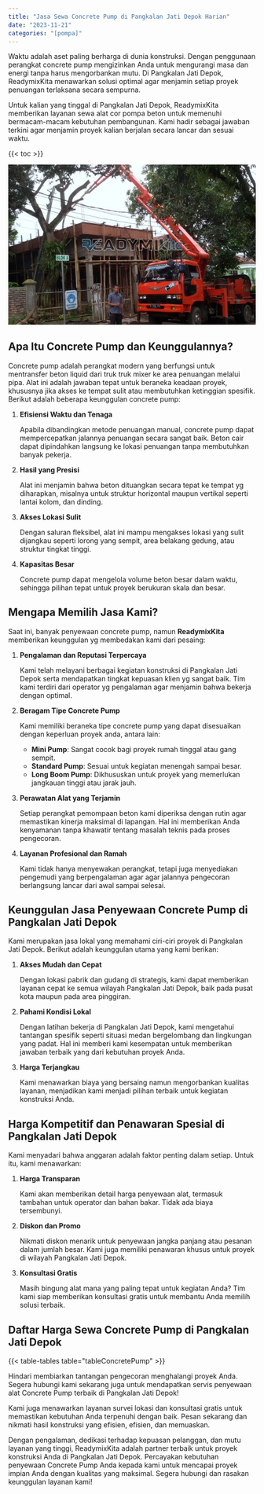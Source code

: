 ```yaml
---
title: "Jasa Sewa Concrete Pump di Pangkalan Jati Depok Harian"
date: "2023-11-21"
categories: "[pompa]"
---
```


Waktu adalah aset paling berharga di dunia konstruksi. Dengan penggunaan perangkat concrete pump mengizinkan Anda untuk mengurangi masa dan energi tanpa harus mengorbankan mutu. Di Pangkalan Jati Depok, ReadymixKita menawarkan solusi optimal agar menjamin setiap proyek penuangan terlaksana secara sempurna.

Untuk kalian yang tinggal di Pangkalan Jati Depok, ReadymixKita memberikan layanan sewa alat cor pompa beton untuk memenuhi bermacam-macam kebutuhan pembangunan. Kami hadir sebagai jawaban terkini agar menjamin proyek kalian berjalan secara lancar dan sesuai waktu.

{{< toc >}}

![Jasa Sewa Concrete Pump di Pangkalan Jati Depok Harian](/images/pompa/sewa-pompa-17.jpg)

## Apa Itu Concrete Pump dan Keunggulannya?

Concrete pump adalah perangkat modern yang berfungsi untuk mentransfer beton liquid dari truk truk mixer ke area penuangan melalui pipa. Alat ini adalah jawaban tepat untuk beraneka keadaan proyek, khususnya jika akses ke tempat sulit atau membutuhkan ketinggian spesifik. Berikut adalah beberapa keunggulan concrete pump:

1. **Efisiensi Waktu dan Tenaga**

   Apabila dibandingkan metode penuangan manual, concrete pump dapat mempercepatkan jalannya penuangan secara sangat baik. Beton cair dapat dipindahkan langsung ke lokasi penuangan tanpa membutuhkan banyak pekerja.

2. **Hasil yang Presisi**

   Alat ini menjamin bahwa beton dituangkan secara tepat ke tempat yg diharapkan, misalnya untuk struktur horizontal maupun vertikal seperti lantai kolom, dan dinding.

3. **Akses Lokasi Sulit**

   Dengan saluran fleksibel, alat ini mampu mengakses lokasi yang sulit dijangkau seperti lorong yang sempit, area belakang gedung, atau struktur tingkat tinggi.

4. **Kapasitas Besar**

   Concrete pump dapat mengelola volume beton besar dalam waktu, sehingga pilihan tepat untuk proyek berukuran skala dan besar.

## Mengapa Memilih Jasa Kami?

Saat ini, banyak penyewaan concrete pump, namun **ReadymixKita** memberikan keunggulan yg membedakan kami dari pesaing:

1. **Pengalaman dan Reputasi Terpercaya**

   Kami telah melayani berbagai kegiatan konstruksi di Pangkalan Jati Depok serta mendapatkan tingkat kepuasan klien yg sangat baik. Tim kami terdiri dari operator yg pengalaman agar menjamin bahwa bekerja dengan optimal.

2. **Beragam Tipe Concrete Pump**

   Kami memiliki beraneka tipe concrete pump yang dapat disesuaikan dengan keperluan proyek anda, antara lain:
   - **Mini Pump**: Sangat cocok bagi proyek rumah tinggal atau gang sempit.
   - **Standard Pump**: Sesuai untuk kegiatan menengah sampai besar.
   - **Long Boom Pump**: Dikhususkan untuk proyek yang memerlukan jangkauan tinggi atau jarak jauh.

3. **Perawatan Alat yang Terjamin**

   Setiap perangkat pemompaan beton kami diperiksa dengan rutin agar memastikan kinerja maksimal di lapangan. Hal ini memberikan Anda kenyamanan tanpa khawatir tentang masalah teknis pada proses pengecoran.

4. **Layanan Profesional dan Ramah**

   Kami tidak hanya menyewakan perangkat, tetapi juga menyediakan pengemudi yang berpengalaman agar agar jalannya pengecoran berlangsung lancar dari awal sampai selesai.

## Keunggulan Jasa Penyewaan Concrete Pump di Pangkalan Jati Depok

Kami merupakan jasa lokal yang memahami ciri-ciri proyek di Pangkalan Jati Depok. Berikut adalah keunggulan utama yang kami berikan:

1. **Akses Mudah dan Cepat**

   Dengan lokasi pabrik dan gudang di strategis, kami dapat memberikan layanan cepat ke semua wilayah Pangkalan Jati Depok, baik pada pusat kota maupun pada area pinggiran.

2. **Pahami Kondisi Lokal**

   Dengan latihan bekerja di Pangkalan Jati Depok, kami mengetahui tantangan spesifik seperti situasi medan bergelombang dan lingkungan yang padat. Hal ini memberi kami kesempatan untuk memberikan jawaban terbaik yang dari kebutuhan proyek Anda.

3. **Harga Terjangkau**

   Kami menawarkan biaya yang bersaing namun mengorbankan kualitas layanan, menjadikan kami menjadi pilihan terbaik untuk kegiatan konstruksi Anda.

## Harga Kompetitif dan Penawaran Spesial di Pangkalan Jati Depok

Kami menyadari bahwa anggaran adalah faktor penting dalam setiap. Untuk itu, kami menawarkan:

1. **Harga Transparan**

   Kami akan memberikan detail harga penyewaan alat, termasuk tambahan untuk operator dan bahan bakar. Tidak ada biaya tersembunyi.

2. **Diskon dan Promo**

   Nikmati diskon menarik untuk penyewaan jangka panjang atau pesanan dalam jumlah besar. Kami juga memiliki penawaran khusus untuk proyek di wilayah Pangkalan Jati Depok.

3. **Konsultasi Gratis**

   Masih bingung alat mana yang paling tepat untuk kegiatan Anda? Tim kami siap memberikan konsultasi gratis untuk membantu Anda memilih solusi terbaik.

## Daftar Harga Sewa Concrete Pump di Pangkalan Jati Depok

{{< table-tables table="tableConcretePump" >}}

Hindari membiarkan tantangan pengecoran menghalangi proyek Anda. Segera hubungi kami sekarang juga untuk mendapatkan servis penyewaan alat Concrete Pump terbaik di Pangkalan Jati Depok!

Kami juga menawarkan layanan survei lokasi dan konsultasi gratis untuk memastikan kebutuhan Anda terpenuhi dengan baik. Pesan sekarang dan nikmati hasil konstruksi yang efisien, efisien, dan memuaskan.

Dengan pengalaman, dedikasi terhadap kepuasan pelanggan, dan mutu layanan yang tinggi, ReadymixKita adalah partner terbaik untuk proyek konstruksi Anda di Pangkalan Jati Depok. Percayakan kebutuhan penyewaan Concrete Pump Anda kepada kami untuk mencapai proyek impian Anda dengan kualitas yang maksimal. Segera hubungi dan rasakan keunggulan layanan kami!
